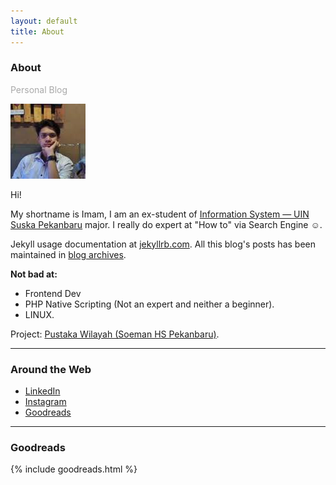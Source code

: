 ```yaml
---
layout: default
title: About
---
```

<h3>About</h3>
<p style="color:darkgray">Personal Blog</p>
<img class="profile-picture" src="/assets/img/index.jpeg" alt="author">

Hi!

My shortname is Imam, I am an <span class="text-danger">ex</span>-student of <a href="fst.uin-suska.ac.id" target="_blank">Information System &mdash; UIN Suska Pekanbaru</a> major. I really do expert at "How to" via Search Engine ☺.

Jekyll usage documentation at [jekyllrb.com](https://jekyllrb.com/). All this blog's posts has been maintained in <a href="{{ site.url }}/archives/">blog archives</a>.

**Not bad at:**
- Frontend Dev
- PHP Native Scripting (Not an expert and neither a beginner).
- LINUX.

<i class="fa fa-angle-double-right"></i> Project: [Pustaka Wilayah (Soeman HS Pekanbaru)](https://imamta.000webhostapp.com).

<hr>
<h3>Around the Web</h3>

- <i class="fa fa-linkedin"></i>[ LinkedIn](https://id.linkedin.com/in/imam-s-75522380)
- <i class="fa fa-instagram"></i>[ Instagram](https://instagram.com/imamsiswandi)
- <i class="fa fa-google"></i>[ Goodreads](https://www.goodreads.com/user/show/68293724-imam)
<hr>
<h3>Goodreads</h3>

{% include goodreads.html %}